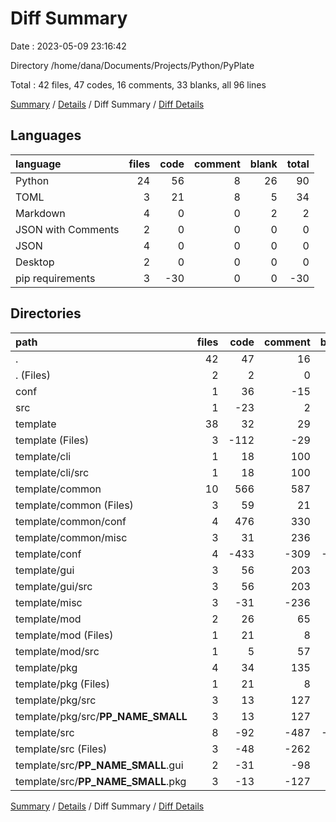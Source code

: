 # Diff Summary

Date : 2023-05-09 23:16:42

Directory /home/dana/Documents/Projects/Python/PyPlate

Total : 42 files,  47 codes, 16 comments, 33 blanks, all 96 lines

[Summary](results.md) / [Details](details.md) / Diff Summary / [Diff Details](diff-details.md)

## Languages
| language | files | code | comment | blank | total |
| :--- | ---: | ---: | ---: | ---: | ---: |
| Python | 24 | 56 | 8 | 26 | 90 |
| TOML | 3 | 21 | 8 | 5 | 34 |
| Markdown | 4 | 0 | 0 | 2 | 2 |
| JSON with Comments | 2 | 0 | 0 | 0 | 0 |
| JSON | 4 | 0 | 0 | 0 | 0 |
| Desktop | 2 | 0 | 0 | 0 | 0 |
| pip requirements | 3 | -30 | 0 | 0 | -30 |

## Directories
| path | files | code | comment | blank | total |
| :--- | ---: | ---: | ---: | ---: | ---: |
| . | 42 | 47 | 16 | 33 | 96 |
| . (Files) | 2 | 2 | 0 | 1 | 3 |
| conf | 1 | 36 | -15 | 8 | 29 |
| src | 1 | -23 | 2 | -3 | -24 |
| template | 38 | 32 | 29 | 27 | 88 |
| template (Files) | 3 | -112 | -29 | -20 | -161 |
| template/cli | 1 | 18 | 100 | 30 | 148 |
| template/cli/src | 1 | 18 | 100 | 30 | 148 |
| template/common | 10 | 566 | 587 | 259 | 1412 |
| template/common (Files) | 3 | 59 | 21 | 16 | 96 |
| template/common/conf | 4 | 476 | 330 | 182 | 988 |
| template/common/misc | 3 | 31 | 236 | 61 | 328 |
| template/conf | 4 | -433 | -309 | -161 | -903 |
| template/gui | 3 | 56 | 203 | 61 | 320 |
| template/gui/src | 3 | 56 | 203 | 61 | 320 |
| template/misc | 3 | -31 | -236 | -61 | -328 |
| template/mod | 2 | 26 | 65 | 18 | 109 |
| template/mod (Files) | 1 | 21 | 8 | 5 | 34 |
| template/mod/src | 1 | 5 | 57 | 13 | 75 |
| template/pkg | 4 | 34 | 135 | 35 | 204 |
| template/pkg (Files) | 1 | 21 | 8 | 5 | 34 |
| template/pkg/src | 3 | 13 | 127 | 30 | 170 |
| template/pkg/src/__PP_NAME_SMALL__ | 3 | 13 | 127 | 30 | 170 |
| template/src | 8 | -92 | -487 | -134 | -713 |
| template/src (Files) | 3 | -48 | -262 | -77 | -387 |
| template/src/__PP_NAME_SMALL__.gui | 2 | -31 | -98 | -27 | -156 |
| template/src/__PP_NAME_SMALL__.pkg | 3 | -13 | -127 | -30 | -170 |

[Summary](results.md) / [Details](details.md) / Diff Summary / [Diff Details](diff-details.md)